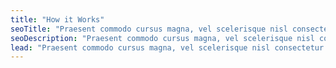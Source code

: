 ```yaml
---
title: "How it Works"
seoTitle: "Praesent commodo cursus magna, vel scelerisque nisl consectetur et. Nullam quis risus eget urna mollis ornare vel eu leo."
seoDescription: "Praesent commodo cursus magna, vel scelerisque nisl consectetur et. Nullam quis risus eget urna mollis ornare vel eu leo."
lead: "Praesent commodo cursus magna, vel scelerisque nisl consectetur et. Nullam quis risus eget urna mollis ornare vel eu leo."
---
```

